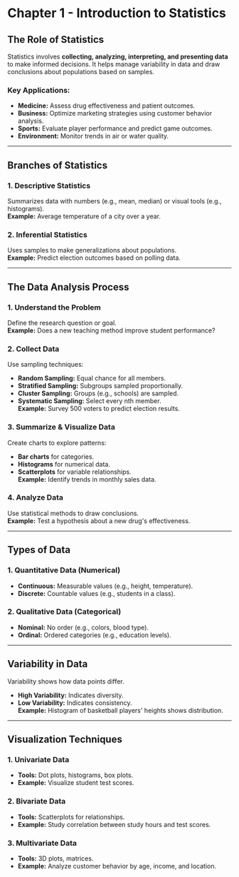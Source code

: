 #  Chapter 1 - Introduction to Statistics

## The Role of Statistics
Statistics involves **collecting, analyzing, interpreting, and presenting data** to make informed decisions. It helps manage variability in data and draw conclusions about populations based on samples.

### Key Applications:
- **Medicine:** Assess drug effectiveness and patient outcomes.
- **Business:** Optimize marketing strategies using customer behavior analysis.
- **Sports:** Evaluate player performance and predict game outcomes.
- **Environment:** Monitor trends in air or water quality.

---

## Branches of Statistics

### 1. Descriptive Statistics
Summarizes data with numbers (e.g., mean, median) or visual tools (e.g., histograms).  
**Example:** Average temperature of a city over a year.

### 2. Inferential Statistics
Uses samples to make generalizations about populations.  
**Example:** Predict election outcomes based on polling data.

---

## The Data Analysis Process

### 1. Understand the Problem
Define the research question or goal.  
**Example:** Does a new teaching method improve student performance?

### 2. Collect Data
Use sampling techniques:
- **Random Sampling:** Equal chance for all members.
- **Stratified Sampling:** Subgroups sampled proportionally.
- **Cluster Sampling:** Groups (e.g., schools) are sampled.
- **Systematic Sampling:** Select every nth member.  
**Example:** Survey 500 voters to predict election results.

### 3. Summarize & Visualize Data
Create charts to explore patterns:
- **Bar charts** for categories.  
- **Histograms** for numerical data.  
- **Scatterplots** for variable relationships.  
**Example:** Identify trends in monthly sales data.

### 4. Analyze Data
Use statistical methods to draw conclusions.  
**Example:** Test a hypothesis about a new drug's effectiveness.

---

## Types of Data

### 1. Quantitative Data (Numerical)
- **Continuous:** Measurable values (e.g., height, temperature).  
- **Discrete:** Countable values (e.g., students in a class).  

### 2. Qualitative Data (Categorical)
- **Nominal:** No order (e.g., colors, blood type).  
- **Ordinal:** Ordered categories (e.g., education levels).

---

## Variability in Data
Variability shows how data points differ.  
- **High Variability:** Indicates diversity.  
- **Low Variability:** Indicates consistency.  
**Example:** Histogram of basketball players' heights shows distribution.

---

## Visualization Techniques

### 1. Univariate Data
- **Tools:** Dot plots, histograms, box plots.  
- **Example:** Visualize student test scores.

### 2. Bivariate Data
- **Tools:** Scatterplots for relationships.  
- **Example:** Study correlation between study hours and test scores.

### 3. Multivariate Data
- **Tools:** 3D plots, matrices.  
- **Example:** Analyze customer behavior by age, income, and location.
